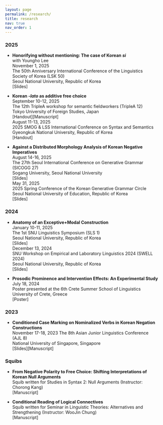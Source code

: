```yaml
---
layout: page
permalink: /research/
title: research
nav: true
nav_order: 1
---
```


### 2025

- **Honorifying without mentioning: The case of Korean *si***  
    with Youngho Lee  
    November 1, 2025  
    The 50th Anniversary International Conference of the Linguistics Society of Korea (LSK 50)  
    Seoul National University, Republic of Korea  
    [Slides]

- **Korean *-lato* as additive free choice**  
    September 10-12, 2025  
    The 12th TripleA workshop for semantic fieldworkers (TripleA 12)  
    Tokyo University of Foreign Studies, Japan  
    [Handout][Manuscript]  
    August 11-13, 2025  
    2025 SMOG & LSS International Conference on Syntax and Semantics  
    Gyeongkuk National University, Republic of Korea  
    [Handout]

- **Against a Distributed Morphology Analysis of Korean Negative Imperatives**  
    August 14-16, 2025  
    The 27th Seoul International Conference on Generative Grammar (SICOGG 27)  
    Sogang University, Seoul National University  
    [Slides]  
    May 31, 2025  
    2025 Spring Conference of the Korean Generative Grammar Circle  
    Seoul National University of Education, Republic of Korea  
    [Slides]

### 2024

- **Anatomy of an Exceptive+Modal Construction**  
    January 10-11, 2025  
    The 1st SNU Linguistics Symposium (SLS 1)  
    Seoul National University, Republic of Korea  
    [Slides]  
    December 13, 2024  
    SNU Workshop on Empirical and Laboratory Linguistics 2024 (SWELL 2024)  
    Seoul National University, Republic of Korea  
    [Slides]

- **Prosodic Prominence and Intervention Effects: An Experimental Study**  
    July 18, 2024  
    Poster presented at the 6th Crete Summer School of Linguistics  
    University of Crete, Greece  
    [Poster]

### 2023

- **Conditioned Case Marking on Nominalized Verbs in Korean Negation Constructions**  
    November 17-18, 2023
    The 8th Asian Junior Linguistics Conference (AJL 8)  
    National University of Singapore, Singapore  
    [Slides][Manuscript]

### Squibs

- **From Negative Polarity to Free Choice: Shifting Interpretations of Korean Null Arguments**  
    Squib written for Studies in Syntax 2: Null Arguments (Instructor: Chorong Kang)  
    [Manuscript]

- **Conditional Reading of Logical Connectives**  
    Squib written for Seminar in Linguistic Theories: Alternatives and Strengthening (Instructor: WooJin Chung)  
    [Manuscript]